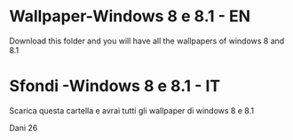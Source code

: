 # Wallpaper-Windows 8 e 8.1 - EN

Download this folder and you will have all the wallpapers of windows 8 and 8.1

# Sfondi -Windows 8 e 8.1 - IT

Scarica questa cartella e avrai tutti gli wallpaper di windows 8 e 8.1

Dani 26
